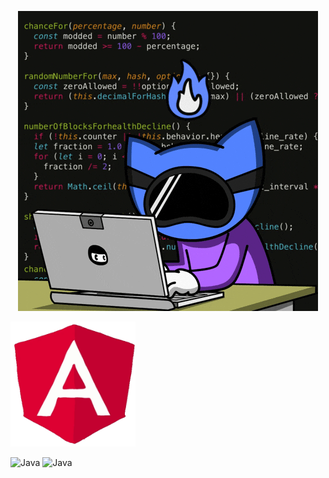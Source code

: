 <p align="center">
<img src="https://github.com/OptimusPrime1996/OptimusPrime1996/blob/main/assets/Code%20Hacking%20GIF%20by%20Pizza%20Ninjas.gif" alt="drawing"/>
</p>

  <img src="https://github.com/OptimusPrime1996/OptimusPrime1996/blob/main/assets/angular.gif" alt="drawing" style="width:200px;height:200px;"/>

![Java](https://img.shields.io/badge/Java-ED8B00?logo=java&logoColor=white)
![Java](https://img.shields.io/badge/Java-ED8B00?style=flat-square&logo=java&logoColor=white)

<div></div>
